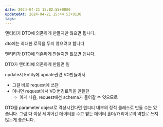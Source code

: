 ```yaml
---
date: 2024-04-21 15:02:55+0000
updatedAt: 2024-04-21 15:44:53+0130
tags: 
---
```

엔티티가 DTO에 의존하게 만들지만 않으면 됩니다.

dto에는 최대한 로직을 두지 않으려고 합니다

엔티티가 DTO에 의존하게 만들지만 않으면 됩니다.

DTO가 엔티티에 의존하게 만들면 됨

update시 Entity에 update관련 VO만들어서
- 그걸 바로 request에 쓰던
- 아니면 request에서 VO 변경로직을 만들던
	- 이게 나음, request에선 schema가 들어갈 수 잇으므로 

DTO를 parameter object로 격상시킨다면 엔티티 내부의 정적 클래스로 만들 수는 있습니다. 
그럼 다 이상 레이어간 데이터를 주고 받는 데이터 홀더/캐리어로의 역할로 쓰지 않는게 좋습니다.